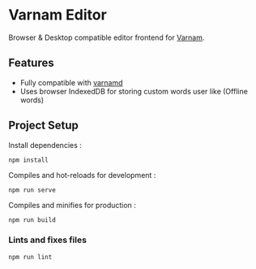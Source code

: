 # Varnam Editor

Browser & Desktop compatible editor frontend for [Varnam](https://TypeIndianLang.Online).

## Features

* Fully compatible with [varnamd](https://github.com/varnamproject/varnamd)
* Uses browser IndexedDB for storing custom words user like (Offline words)

## Project Setup

Install dependencies :
```
npm install
```
Compiles and hot-reloads for development :
```
npm run serve
```
Compiles and minifies for production :
```
npm run build
```
### Lints and fixes files
```
npm run lint
```
